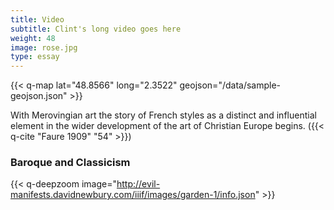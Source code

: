 ```yaml
---
title: Video
subtitle: Clint's long video goes here
weight: 48
image: rose.jpg
type: essay
---
```


{{< q-map lat="48.8566" long="2.3522" geojson="/data/sample-geojson.json" >}}

With Merovingian art the story of French styles as a distinct and
influential element in the wider development of the art of Christian Europe
begins. ({{< q-cite "Faure 1909" "54" >}})


### Baroque and Classicism ##

{{< q-deepzoom image="http://evil-manifests.davidnewbury.com/iiif/images/garden-1/info.json" >}}
